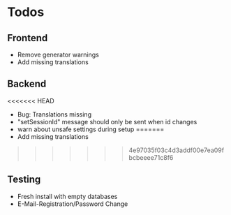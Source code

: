 Todos
=====

Frontend
--------
- Remove generator warnings
- Add missing translations

Backend
-------
<<<<<<< HEAD
- Bug: Translations missing
- "setSessionId" message should only be sent when id changes
- warn about unsafe settings during setup
=======
- Add missing translations
>>>>>>> 4e97035f03c4d3addf00e7ea09fbcbeeee71c8f6

Testing
-------
- Fresh install with empty databases
- E-Mail-Registration/Password Change

